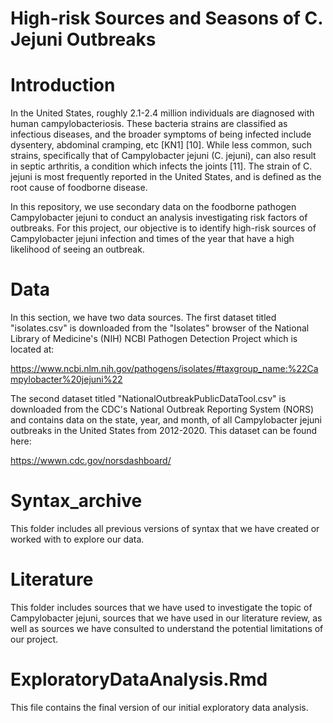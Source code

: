 # High-risk Sources and Seasons of C. Jejuni Outbreaks

# Introduction

In the United States, roughly 2.1-2.4 million individuals are diagnosed with human campylobacteriosis. These bacteria strains are classified as infectious diseases, and the broader symptoms of being infected include dysentery, abdominal cramping, etc [KN1] [10]. While less common, such strains, specifically that of Campylobacter jejuni (C. jejuni), can also result in septic arthritis, a condition which infects the joints [11]. The strain of C. jejuni is most frequently reported in the United States, and is defined as the root cause of foodborne disease.

In this repository, we use secondary data on the foodborne pathogen Campylobacter jejuni to conduct an analysis investigating risk factors of outbreaks. For this project, our objective is to identify high-risk sources of Campylobacter jejuni infection and times of the year that have a high likelihood of seeing an outbreak.


# Data

In this section, we have two data sources. The first dataset titled "isolates.csv" is downloaded from the "Isolates" browser of the National Library of Medicine's (NIH) NCBI Pathogen Detection Project which is located at:

https://www.ncbi.nlm.nih.gov/pathogens/isolates/#taxgroup_name:%22Campylobacter%20jejuni%22

The second dataset titled "NationalOutbreakPublicDataTool.csv" is downloaded from the CDC's National Outbreak Reporting System (NORS) and contains data on the state, year, and month, of all Campylobacter jejuni outbreaks in the United States from 2012-2020. This dataset can be found here:

https://wwwn.cdc.gov/norsdashboard/


# Syntax_archive

This folder includes all previous versions of syntax that we have created or worked with to explore our data. 


# Literature

This folder includes sources that we have used to investigate the topic of Campylobacter jejuni, sources that we have used in our literature review, as well as sources we have consulted to understand the potential limitations of our project.


# ExploratoryDataAnalysis.Rmd

This file contains the final version of our initial exploratory data analysis. 
